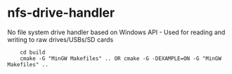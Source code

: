 # nfs-drive-handler
No file system drive handler based on Windows API - Used for reading and writing to raw drives/USBs/SD cards
 ``` mkdir build
     cd build 
     cmake -G "MinGW Makefiles" .. OR cmake -G -DEXAMPLE=ON -G "MinGW Makefiles" ..
```
